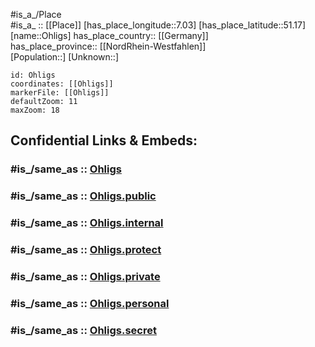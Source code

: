 ﻿---
confidential: public
isDeleted: false
location:
- 51.17
- 7.03
mapmarker: city
mapzoom:
- 7
- 12
SpocWebEntityId: 33079
tags:
- geo/City
type: City
---

#is_a_/Place  
#is_a_ :: [[Place]] 
[has_place_longitude::7.03] 
[has_place_latitude::51.17] 
[name::Ohligs] 
has_place_country:: [[Germany]]  
has_place_province:: [[NordRhein-Westfahlen]]  
[Population::] 
[Unknown::] 


```leaflet
id: Ohligs
coordinates: [[Ohligs]] 
markerFile: [[Ohligs]] 
defaultZoom: 11 
maxZoom: 18
```


## Confidential Links & Embeds: 

### #is_/same_as :: [Ohligs](/_Standards/Earth/Continent/Europe/Europe~Central/Germany/Germany~West/Nordrhein-Westfalen/counties~NW/Solingen/Ohligs.md) 

### #is_/same_as :: [Ohligs.public](/_public/Earth/Continent/Europe/Europe~Central/Germany/Germany~West/Nordrhein-Westfalen/counties~NW/Solingen/Ohligs.public.md) 

### #is_/same_as :: [Ohligs.internal](/_internal/Earth/Continent/Europe/Europe~Central/Germany/Germany~West/Nordrhein-Westfalen/counties~NW/Solingen/Ohligs.internal.md) 

### #is_/same_as :: [Ohligs.protect](/_protect/Earth/Continent/Europe/Europe~Central/Germany/Germany~West/Nordrhein-Westfalen/counties~NW/Solingen/Ohligs.protect.md) 

### #is_/same_as :: [Ohligs.private](/_private/Earth/Continent/Europe/Europe~Central/Germany/Germany~West/Nordrhein-Westfalen/counties~NW/Solingen/Ohligs.private.md) 

### #is_/same_as :: [Ohligs.personal](/_personal/Earth/Continent/Europe/Europe~Central/Germany/Germany~West/Nordrhein-Westfalen/counties~NW/Solingen/Ohligs.personal.md) 

### #is_/same_as :: [Ohligs.secret](/_secret/Earth/Continent/Europe/Europe~Central/Germany/Germany~West/Nordrhein-Westfalen/counties~NW/Solingen/Ohligs.secret.md)

